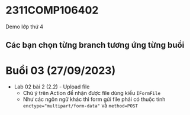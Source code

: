 # 2311COMP106402
Demo lớp thứ 4

## Các bạn chọn từng branch tương ứng từng buổi

# Buổi 03 (27/09/2023)
* Lab 02 bài 2 (2.2) - Upload file
	- Chú ý trên Action để nhận được file dùng kiểu ```IFormFile```
	- Như các ngôn ngữ khác thì form gửi file phải có thuộc tính ```enctype="multipart/form-data"``` và ```method=POST```